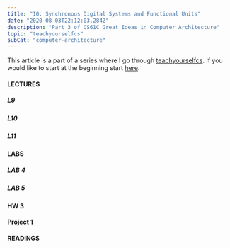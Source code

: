 ```yaml
---
title: "10: Synchronous Digital Systems and Functional Units"
date: "2020-08-03T22:12:03.284Z"
description: "Part 3 of CS61C Great Ideas in Computer Architecture"
topic: "teachyourselfcs"
subCat: "computer-architecture"
---
```


This article is a part of a series where I go through [teachyourselfcs](https://teachyourselfcs.com/).
If you would like to start at the beginning start [here](https://bpp.dev/articles/teachyourselfcs/programming/00-getting-started/).

#### LECTURES

##### L9

##### L10

##### L11

#### LABS

##### LAB 4

##### LAB 5

#### HW 3

#### Project 1

#### READINGS
